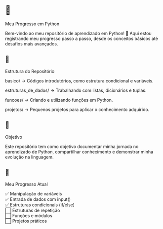 <h1>📌</h1> Meu Progresso em Python<br>

Bem-vindo ao meu repositório de aprendizado em Python! 🚀 Aqui estou registrando meu progresso passo a passo, desde os conceitos básicos até desafios mais avançados.<br>

<h2>📂</h2>Estrutura do Repositório<br>

basico/ → Códigos introdutórios, como estrutura condicional e variáveis.<br>

estruturas_de_dados/ → Trabalhando com listas, dicionários e tuplas.<br>

funcoes/ → Criando e utilizando funções em Python.<br>

projetos/ → Pequenos projetos para aplicar o conhecimento adquirido.<br>

<h2>🏁</h2> Objetivo<br>

Este repositório tem como objetivo documentar minha jornada no aprendizado de Python, compartilhar conhecimento e demonstrar minha evolução na linguagem.<br>

<h2>📌</h2> Meu Progresso Atual<br>

✅ Manipulação de variáveis <br>
✅ Entrada de dados com input()<br>
✅ Estruturas condicionais (if/else)<br>
⬜ Estruturas de repetição<br>
⬜ Funções e módulos<br>
⬜ Projetos práticos<br>
